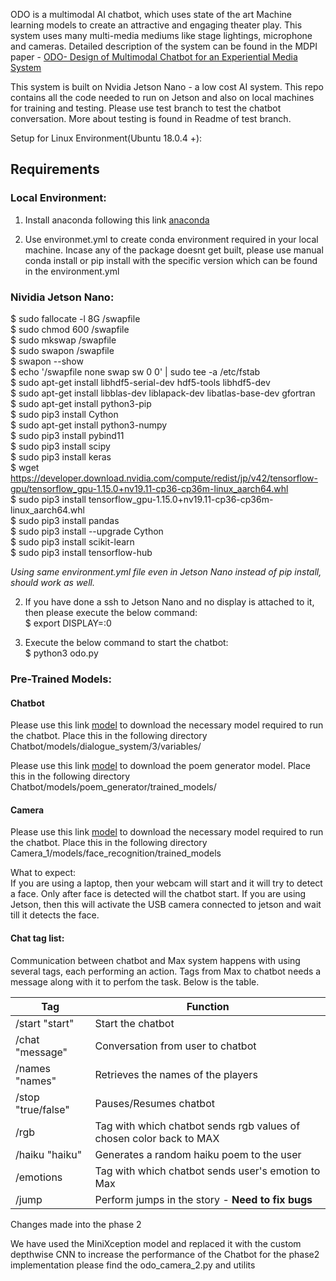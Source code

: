 ODO is a multimodal AI chatbot, which uses state of the art Machine learning models to create an attractive and engaging theater play. This system uses many multi-media mediums like stage lightings, microphone and cameras. Detailed description of the system can be found in the MDPI paper - [ODO- Design of Multimodal Chatbot for an Experiential Media System](https://web.asu.edu/sites/default/files/imaging-lyceum/files/mti-04-00068.pdf)


This system is built on Nvidia Jetson Nano - a low cost AI system. This repo contains all the code needed to run on Jetson and also on local machines for training and testing. Please use test branch to test the chatbot conversation. More about testing is found in Readme of test branch. 

 
Setup for Linux Environment(Ubuntu 18.0.4 +):

## Requirements 

### Local Environment:

1. Install anaconda following this link [anaconda](https://www.digitalocean.com/community/tutorials/how-to-install-anaconda-on-ubuntu-18-04-quickstart)

2. Use environmet.yml to create conda environment required in your local machine. Incase any of the package doesnt get built, please use manual conda install or pip install with the specific version which can be found in the environment.yml 


### Nividia Jetson Nano:

<!-- 1. In the terminal, execute the following commands: -->

$ sudo fallocate -l 8G /swapfile    
$ sudo chmod 600 /swapfile    
$ sudo mkswap /swapfile    
$ sudo swapon /swapfile    
$ swapon --show    
$ echo '/swapfile none swap sw 0 0' | sudo tee -a /etc/fstab  
$ sudo apt-get install libhdf5-serial-dev hdf5-tools libhdf5-dev    
$ sudo apt-get install libblas-dev liblapack-dev libatlas-base-dev gfortran    
$ sudo apt-get install python3-pip    
$ sudo pip3 install Cython    
$ sudo apt-get install python3-numpy    
$ sudo pip3 install pybind11    
$ sudo pip3 install scipy    
$ sudo pip3 install keras    
$ wget https://developer.download.nvidia.com/compute/redist/jp/v42/tensorflow-gpu/tensorflow_gpu-1.15.0+nv19.11-cp36-cp36m-linux_aarch64.whl  
$ sudo pip3 install tensorflow_gpu-1.15.0+nv19.11-cp36-cp36m-linux_aarch64.whl  
$ sudo pip3 install pandas  
$ sudo pip3 install --upgrade Cython  
$ sudo pip3 install scikit-learn  
$ sudo pip3 install tensorflow-hub  

<i>Using same environment.yml file even in Jetson Nano instead of pip install, should work as well.</i>

2. If you have done a ssh to Jetson Nano and no display is attached to it, then please execute the below command:\
$ export DISPLAY=:0

3. Execute the below command to start the chatbot:\
$ python3 odo.py

### Pre-Trained Models:

#### Chatbot
Please use this link [model](https://drive.google.com/file/d/1VNNr1U5kWRGYTYoy5cTxXAF1v6eOqMTp/view?usp=sharing) to download the necessary model required to run the chatbot. Place this in the following directory Chatbot/models/dialogue_system/3/variables/

Please use this link [model](https://drive.google.com/file/d/1GyZxCUs-QFonI8fRnNu51HHvKQmrOg4L/view?usp=sharing) to download the poem generator model. Place this in the following directory Chatbot/models/poem_generator/trained_models/

#### Camera
Please use this link [model](https://drive.google.com/file/d/1quNv1ZQC4ayqMbCPxgrhNRi9k4L4_T0G/view?usp=sharing) to download the necessary model required to run the chatbot. Place this in the following directory Camera_1/models/face_recognition/trained_models

What to expect:\
If you are using a laptop, then your webcam will start and it will try to detect a face. Only after face is detected will the chatbot start. If you are using Jetson, then this will activate the USB camera connected to jetson and wait till it detects the face.

#### Chat tag list:
Communication between chatbot and Max system happens with using several tags, each performing an action. Tags from Max to chatbot needs a message along with it to perfom the task. Below is the table. 

| Tag 			|	Function 			|
|---------------|-----------------------|
|/start "start"	|	Start the chatbot 	|
|/chat "message"	|	Conversation from user to chatbot|
|/names "names"| Retrieves the names of the players|
|/stop "true/false"| Pauses/Resumes chatbot|
|/rgb | Tag with which chatbot sends rgb values of chosen color back to MAX|
|/haiku "haiku"| Generates a random haiku poem to the user|
|/emotions | Tag with which chatbot sends user's emotion to Max|  
|/jump | Perform jumps in the story - **Need to fix bugs**|

Changes made into the phase 2

We have used the MiniXception model and replaced it with the custom depthwise CNN to increase the performance of the  Chatbot for the phase2 implementation please find the odo_camera_2.py and utilits 
